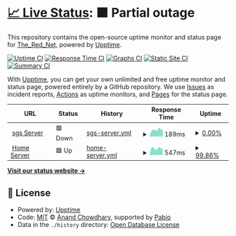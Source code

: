 # [📈 Live Status](https://TheRedNet.github.io/upptime): <!--live status--> **🟧 Partial outage**

This repository contains the open-source uptime monitor and status page for [The_Red_Net](https://TheRedNet.github.io/upptime), powered by [Upptime](https://github.com/upptime/upptime).

[![Uptime CI](https://github.com/TheRedNet/upptime/workflows/Uptime%20CI/badge.svg)](https://github.com/TheRedNet/upptime/actions?query=workflow%3A%22Uptime+CI%22)
[![Response Time CI](https://github.com/TheRedNet/upptime/workflows/Response%20Time%20CI/badge.svg)](https://github.com/TheRedNet/upptime/actions?query=workflow%3A%22Response+Time+CI%22)
[![Graphs CI](https://github.com/TheRedNet/upptime/workflows/Graphs%20CI/badge.svg)](https://github.com/TheRedNet/upptime/actions?query=workflow%3A%22Graphs+CI%22)
[![Static Site CI](https://github.com/TheRedNet/upptime/workflows/Static%20Site%20CI/badge.svg)](https://github.com/TheRedNet/upptime/actions?query=workflow%3A%22Static+Site+CI%22)
[![Summary CI](https://github.com/TheRedNet/upptime/workflows/Summary%20CI/badge.svg)](https://github.com/TheRedNet/upptime/actions?query=workflow%3A%22Summary+CI%22)

With [Upptime](https://upptime.js.org), you can get your own unlimited and free uptime monitor and status page, powered entirely by a GitHub repository. We use [Issues](https://github.com/TheRedNet/upptime/issues) as incident reports, [Actions](https://github.com/TheRedNet/upptime/actions) as uptime monitors, and [Pages](https://TheRedNet.github.io/upptime) for the status page.

<!--start: status pages-->
<!-- This summary is generated by Upptime (https://github.com/upptime/upptime) -->
<!-- Do not edit this manually, your changes will be overwritten -->
<!-- prettier-ignore -->
| URL | Status | History | Response Time | Uptime |
| --- | ------ | ------- | ------------- | ------ |
| <img alt="" src="https://icons.duckduckgo.com/ip3/pmx01t.therednet.de.ico" height="13"> [sgs Server](https://pmx01t.therednet.de) | 🟥 Down | [sgs-server.yml](https://github.com/TheRedNet/upptime/commits/HEAD/history/sgs-server.yml) | <details><summary><img alt="Response time graph" src="./graphs/sgs-server/response-time-week.png" height="20"> 189ms</summary><br><a href="https://uptime.therednet.de/history/sgs-server"><img alt="Response time 377" src="https://img.shields.io/endpoint?url=https%3A%2F%2Fraw.githubusercontent.com%2FTheRedNet%2Fupptime%2FHEAD%2Fapi%2Fsgs-server%2Fresponse-time.json"></a><br><a href="https://uptime.therednet.de/history/sgs-server"><img alt="24-hour response time 176" src="https://img.shields.io/endpoint?url=https%3A%2F%2Fraw.githubusercontent.com%2FTheRedNet%2Fupptime%2FHEAD%2Fapi%2Fsgs-server%2Fresponse-time-day.json"></a><br><a href="https://uptime.therednet.de/history/sgs-server"><img alt="7-day response time 189" src="https://img.shields.io/endpoint?url=https%3A%2F%2Fraw.githubusercontent.com%2FTheRedNet%2Fupptime%2FHEAD%2Fapi%2Fsgs-server%2Fresponse-time-week.json"></a><br><a href="https://uptime.therednet.de/history/sgs-server"><img alt="30-day response time 303" src="https://img.shields.io/endpoint?url=https%3A%2F%2Fraw.githubusercontent.com%2FTheRedNet%2Fupptime%2FHEAD%2Fapi%2Fsgs-server%2Fresponse-time-month.json"></a><br><a href="https://uptime.therednet.de/history/sgs-server"><img alt="1-year response time 377" src="https://img.shields.io/endpoint?url=https%3A%2F%2Fraw.githubusercontent.com%2FTheRedNet%2Fupptime%2FHEAD%2Fapi%2Fsgs-server%2Fresponse-time-year.json"></a></details> | <details><summary><a href="https://uptime.therednet.de/history/sgs-server">0.00%</a></summary><a href="https://uptime.therednet.de/history/sgs-server"><img alt="All-time uptime 46.61%" src="https://img.shields.io/endpoint?url=https%3A%2F%2Fraw.githubusercontent.com%2FTheRedNet%2Fupptime%2FHEAD%2Fapi%2Fsgs-server%2Fuptime.json"></a><br><a href="https://uptime.therednet.de/history/sgs-server"><img alt="24-hour uptime 0.00%" src="https://img.shields.io/endpoint?url=https%3A%2F%2Fraw.githubusercontent.com%2FTheRedNet%2Fupptime%2FHEAD%2Fapi%2Fsgs-server%2Fuptime-day.json"></a><br><a href="https://uptime.therednet.de/history/sgs-server"><img alt="7-day uptime 0.00%" src="https://img.shields.io/endpoint?url=https%3A%2F%2Fraw.githubusercontent.com%2FTheRedNet%2Fupptime%2FHEAD%2Fapi%2Fsgs-server%2Fuptime-week.json"></a><br><a href="https://uptime.therednet.de/history/sgs-server"><img alt="30-day uptime 30.57%" src="https://img.shields.io/endpoint?url=https%3A%2F%2Fraw.githubusercontent.com%2FTheRedNet%2Fupptime%2FHEAD%2Fapi%2Fsgs-server%2Fuptime-month.json"></a><br><a href="https://uptime.therednet.de/history/sgs-server"><img alt="1-year uptime 46.61%" src="https://img.shields.io/endpoint?url=https%3A%2F%2Fraw.githubusercontent.com%2FTheRedNet%2Fupptime%2FHEAD%2Fapi%2Fsgs-server%2Fuptime-year.json"></a></details>
| <img alt="" src="https://icons.duckduckgo.com/ip3/proxmox.therednet.de.ico" height="13"> [Home Server](https://proxmox.therednet.de) | 🟩 Up | [home-server.yml](https://github.com/TheRedNet/upptime/commits/HEAD/history/home-server.yml) | <details><summary><img alt="Response time graph" src="./graphs/home-server/response-time-week.png" height="20"> 547ms</summary><br><a href="https://uptime.therednet.de/history/home-server"><img alt="Response time 539" src="https://img.shields.io/endpoint?url=https%3A%2F%2Fraw.githubusercontent.com%2FTheRedNet%2Fupptime%2FHEAD%2Fapi%2Fhome-server%2Fresponse-time.json"></a><br><a href="https://uptime.therednet.de/history/home-server"><img alt="24-hour response time 436" src="https://img.shields.io/endpoint?url=https%3A%2F%2Fraw.githubusercontent.com%2FTheRedNet%2Fupptime%2FHEAD%2Fapi%2Fhome-server%2Fresponse-time-day.json"></a><br><a href="https://uptime.therednet.de/history/home-server"><img alt="7-day response time 547" src="https://img.shields.io/endpoint?url=https%3A%2F%2Fraw.githubusercontent.com%2FTheRedNet%2Fupptime%2FHEAD%2Fapi%2Fhome-server%2Fresponse-time-week.json"></a><br><a href="https://uptime.therednet.de/history/home-server"><img alt="30-day response time 541" src="https://img.shields.io/endpoint?url=https%3A%2F%2Fraw.githubusercontent.com%2FTheRedNet%2Fupptime%2FHEAD%2Fapi%2Fhome-server%2Fresponse-time-month.json"></a><br><a href="https://uptime.therednet.de/history/home-server"><img alt="1-year response time 539" src="https://img.shields.io/endpoint?url=https%3A%2F%2Fraw.githubusercontent.com%2FTheRedNet%2Fupptime%2FHEAD%2Fapi%2Fhome-server%2Fresponse-time-year.json"></a></details> | <details><summary><a href="https://uptime.therednet.de/history/home-server">99.86%</a></summary><a href="https://uptime.therednet.de/history/home-server"><img alt="All-time uptime 99.98%" src="https://img.shields.io/endpoint?url=https%3A%2F%2Fraw.githubusercontent.com%2FTheRedNet%2Fupptime%2FHEAD%2Fapi%2Fhome-server%2Fuptime.json"></a><br><a href="https://uptime.therednet.de/history/home-server"><img alt="24-hour uptime 99.03%" src="https://img.shields.io/endpoint?url=https%3A%2F%2Fraw.githubusercontent.com%2FTheRedNet%2Fupptime%2FHEAD%2Fapi%2Fhome-server%2Fuptime-day.json"></a><br><a href="https://uptime.therednet.de/history/home-server"><img alt="7-day uptime 99.86%" src="https://img.shields.io/endpoint?url=https%3A%2F%2Fraw.githubusercontent.com%2FTheRedNet%2Fupptime%2FHEAD%2Fapi%2Fhome-server%2Fuptime-week.json"></a><br><a href="https://uptime.therednet.de/history/home-server"><img alt="30-day uptime 99.97%" src="https://img.shields.io/endpoint?url=https%3A%2F%2Fraw.githubusercontent.com%2FTheRedNet%2Fupptime%2FHEAD%2Fapi%2Fhome-server%2Fuptime-month.json"></a><br><a href="https://uptime.therednet.de/history/home-server"><img alt="1-year uptime 99.98%" src="https://img.shields.io/endpoint?url=https%3A%2F%2Fraw.githubusercontent.com%2FTheRedNet%2Fupptime%2FHEAD%2Fapi%2Fhome-server%2Fuptime-year.json"></a></details>

<!--end: status pages-->

[**Visit our status website →**](https://TheRedNet.github.io/upptime)

## 📄 License

- Powered by: [Upptime](https://github.com/upptime/upptime)
- Code: [MIT](./LICENSE) © [Anand Chowdhary](https://anandchowdhary.com), supported by [Pabio](https://pabio.com)
- Data in the `./history` directory: [Open Database License](https://opendatacommons.org/licenses/odbl/1-0/)
